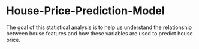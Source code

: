 # House-Price-Prediction-Model
The goal of this statistical analysis is to help us understand the relationship between house features and how these variables are used to predict house price.
